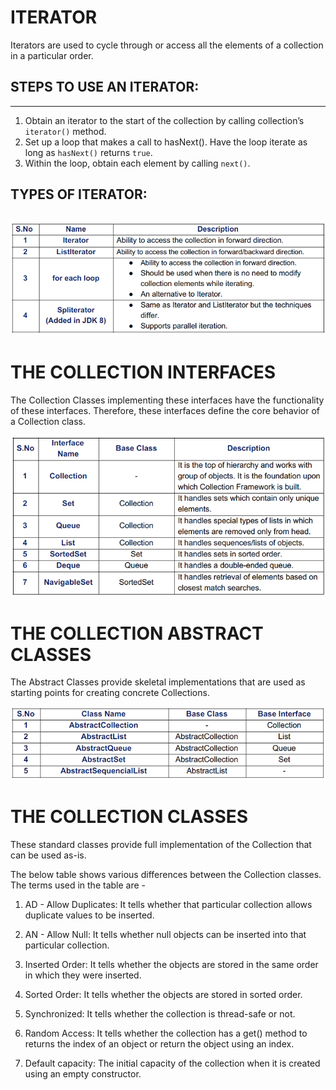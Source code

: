 # ITERATOR
Iterators are used to cycle through or access all the elements of a collection in a particular order.

## STEPS TO USE AN ITERATOR:
---
1. Obtain an iterator to the start of the collection by calling collection’s `iterator()` method.
2. Set up a loop that makes a call to hasNext(). Have the loop iterate as long as `hasNext()`
returns `true`.
3. Within the loop, obtain each element by calling `next()`.

## TYPES OF ITERATOR:

![img](images\1.Iterator_1.png)
---
# THE COLLECTION INTERFACES
The Collection Classes implementing these interfaces have the functionality of these
interfaces. Therefore, these interfaces define the core behavior of a Collection class.

![img](images\2.Coll_Inter.png)

# THE COLLECTION ABSTRACT CLASSES
The Abstract Classes provide skeletal implementations that are used as starting points for
creating concrete Collections.

![img](images\3.Coll_Abs_Class.png)

# THE COLLECTION CLASSES

These standard classes provide full implementation of the Collection that can be used as-is.

The below table shows various differences between the Collection classes. The terms used
in the table are -

1) AD - Allow Duplicates: It tells whether that particular collection allows duplicate values
to be inserted.

2) AN - Allow Null: It tells whether null objects can be inserted into that particular
collection.

3) Inserted Order: It tells whether the objects are stored in the same order in which they
were inserted.

4) Sorted Order: It tells whether the objects are stored in sorted order.

5) Synchronized: It tells whether the collection is thread-safe or not.

6) Random Access: It tells whether the collection has a get() method to returns the index
of an object or return the object using an index.

7) Default capacity: The initial capacity of the collection when it is created using an empty
constructor.
